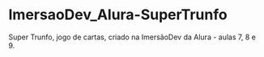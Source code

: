 # ImersaoDev_Alura-SuperTrunfo
Super Trunfo, jogo de cartas, criado na ImersãoDev da Alura - aulas 7, 8 e 9.
